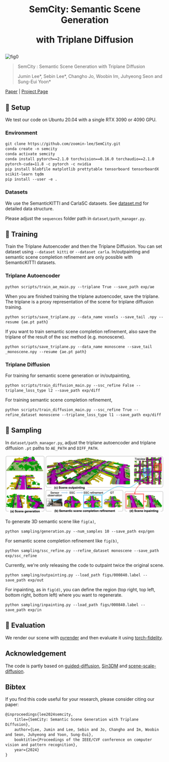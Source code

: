 <h1 align=center>
SemCity: Semantic Scene Generation 

with Triplane Diffusion
</h1>

![fig0](./figs/semcity.gif)

> SemCity : Semantic Scene Generation with Triplane Diffusion
> 
> Jumin Lee*, Sebin Lee*, Changho Jo, Woobin Im, Juhyeong Seon and Sung-Eui Yoon* 

[Paper](https://arxiv.org/abs/2403.07773) | [Project Page](https://sglab.kaist.ac.kr/SemCity)

## 📌 Setup
We test our code on Ubuntu 20.04 with a single RTX 3090 or 4090 GPU.

### Environment 

    git clone https://github.com/zoomin-lee/SemCity.git
    conda create -n semcity 
    conda activate semcity
    conda install pytorch==2.1.0 torchvision==0.16.0 torchaudio==2.1.0 pytorch-cuda=11.8 -c pytorch -c nvidia
    pip install blobfile matplotlib prettytable tensorboard tensorboardX scikit-learn tqdm
    pip install --user -e .

### Datasets
We use the SemanticKITTI and CarlaSC datasets. See [dataset.md](./dataset/dataset.md) for detailed data structure.

Please adjust the `sequences` folder path in `dataset/path_manager.py`.

## 📌 Training
Train the Triplane Autoencoder and then the Triplane Diffusion.
You can set dataset using `--dataset kitti` or `--dataset carla`.
In/outpainting and semantic scene completion refinement are only possible with SemanticKITTI datasets.

### Triplane Autoencoder

    python scripts/train_ae_main.py --triplane True --save_path exp/ae

When you are finished training the triplane autoencoder, save the triplane. 
The triplane is a proxy representation of the scene for triplane diffusion training.

    python scripts/save_triplane.py --data_name voxels --save_tail .npy --resume {ae.pt path}

If you want to train semantic scene completion refinement, also save the triplane of the result of the ssc method (e.g. monoscene).

    python scripts/save_triplane.py --data_name monoscene --save_tail _monoscene.npy --resume {ae.pt path}

### Triplane Diffusion

For training for semantic scene generation or in/outpainting,

    python scripts/train_diffusion_main.py --ssc_refine False --triplane_loss_type l2 --save_path exp/diff

For training semantic scene completion refinement,

    python scripts/train_diffusion_main.py --ssc_refine True --refine_dataset monoscene --triplane_loss_type l1 --save_path exp/diff

## 📌 Sampling
In `dataset/path_manager.py`, adjust the triplane autoencoder and triplane diffusion `.pt` paths to `AE_PATH` and `DIFF_PATH`.

![fig1](./figs/semcity.png)

To generate 3D semantic scene like `fig(a)`,

    python sampling/generation.py --num_samples 10 --save_path exp/gen

For semantic scene completion refinement like `fig(b)`,

    python sampling/ssc_refine.py --refine_dataset monoscene --save_path exp/ssc_refine

Currently, we're only releasing the code to outpaint twice the original scene.

    python sampling/outpainting.py --load_path figs/000840.label --save_path exp/out

For inpainting, as in `fig(d)`, you can define the region (top right, top left, bottom right, bottom left) where you want to regenerate.

    python sampling/inpainting.py --load_path figs/000840.label --save_path exp/in

## 📌 Evaluation

We render our scene with [pyrender](https://pyrender.readthedocs.io/en/latest/index.html) and then evaluate it using [torch-fidelity](https://github.com/toshas/torch-fidelity). 

## Acknowledgement
The code is partly based on [guided-diffusion](https://github.com/openai/guided-diffusion), [Sin3DM](https://github.com/Sin3DM/Sin3DM) and [scene-scale-diffusion](https://github.com/zoomin-lee/scene-scale-diffusion). 

## Bibtex
If you find this code useful for your research, please consider citing our paper:

    @inproceedings{lee2024semcity,
        title={SemCity: Semantic Scene Generation with Triplane Diffusion},
        author={Lee, Jumin and Lee, Sebin and Jo, Changho and Im, Woobin and Seon, Juhyeong and Yoon, Sung-Eui},
        booktitle={Proceedings of the IEEE/CVF conference on computer vision and pattern recognition},
        year={2024}
    }

